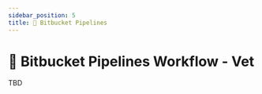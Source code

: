 ```yaml
---
sidebar_position: 5
title: 🔁 Bitbucket Pipelines
---
```


# 🔁 Bitbucket Pipelines Workflow - Vet

TBD
